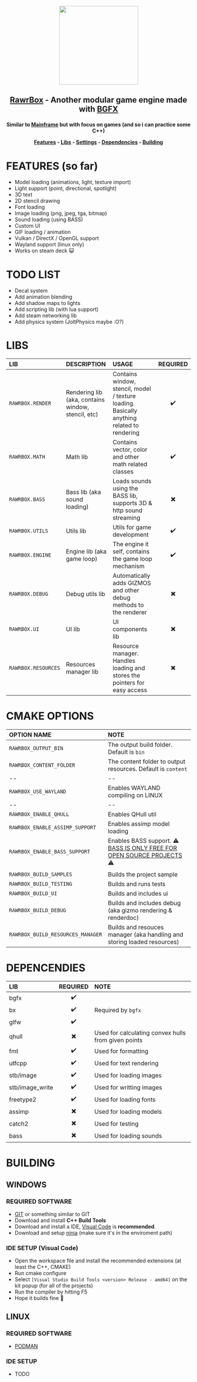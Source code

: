 <p align="center">
  <img src="https://i.rawr.dev/caw_sleep.png" width=215 /><br/>
</p>

<h2>
	<p align="center">
		<a href="https://github.com/MythicalRawr/rawrbox">RawrBox</a> - Another modular game engine made with <a href="https://github.com/bkaradzic/bgfx">BGFX</a>
    </p>
</h2>

<h4>
	<p align="center">
		Similar to <a href="https://github.com/Goofy-Penguin/Mainframe">Mainframe</a> but with focus on games (and so i can practice some C++)
    </p>
	<p align="center">
		<a href="#features">Features</a> -
		<a href="#libs">Libs</a> -
		<a href="#cmake">Settings</a> -
		<a href="#dependencies">Dependencies</a> -
		<a href="#building">Building</a>
	</p>
</h4>

# FEATURES (so far)

-   Model loading (animations, light, texture import)
-   Light support (point, directional, spotlight)
-   3D text
-   2D stencil drawing
-   Font loading
-   Image loading (png, jpeg, tga, bitmap)
-   Sound loading (using BASS)
-   Custom UI
-   GIF loading / animation
-   Vulkan / DirectX / OpenGL support
-   Wayland support (linux only)
-   Works on steam deck 😺

# TODO LIST

-   Decal system
-   Add animation blending
-   Add shadow maps to lights
-   Add scripting lib (with lua support)
-   Add steam networking lib
-   Add physics system (JoltPhysics maybe :O?)

# LIBS

| LIB                 | DESCRIPTION                                        | USAGE                                                                                      | REQUIRED |
| :------------------ | :------------------------------------------------- | :----------------------------------------------------------------------------------------- | :------: |
| `RAWRBOX.RENDER`    | Rendering lib (aka, contains window, stencil, etc) | Contains window, stencil, model / texture loading. Basically anything related to rendering |    ✔️    |
| `RAWRBOX.MATH`      | Math lib                                           | Contains vector, color and other math related classes                                      |    ✔️    |
| `RAWRBOX.BASS`      | Bass lib (aka sound loading)                       | Loads sounds using the BASS lib, supports 3D & http sound streaming                        |    ✖️    |
| `RAWRBOX.UTILS`     | Utils lib                                          | Utils for game development                                                                 |    ✔️    |
| `RAWRBOX.ENGINE`    | Engine lib (aka game loop)                         | The engine it self, contains the game loop mechanism                                       |    ✔️    |
| `RAWRBOX.DEBUG`     | Debug utils lib                                    | Automatically adds GIZMOS and other debug methods to the renderer                          |    ✖️    |
| `RAWRBOX.UI`        | UI lib                                             | UI components lib                                                                          |    ✖️    |
| `RAWRBOX.RESOURCES` | Resources manager lib                              | Resource manager. Handles loading and stores the pointers for easy access                  |    ✖️    |

# CMAKE OPTIONS

| OPTION NAME                       | NOTE                                                                                               |
| :-------------------------------- | :------------------------------------------------------------------------------------------------- |
| `RAWRBOX_OUTPUT_BIN`              | The output build folder. Default is `bin`                                                          |
| `RAWRBOX_CONTENT_FOLDER`          | The content folder to output resources. Default is `content`                                       |
| --                                | --                                                                                                 |
| `RAWRBOX_USE_WAYLAND`             | Enables WAYLAND compiling on LINUX                                                                 |
| --                                | --                                                                                                 |
| `RAWRBOX_ENABLE_QHULL`            | Enables QHull util                                                                                 |
| `RAWRBOX_ENABLE_ASSIMP_SUPPORT`   | Enables assimp model loading                                                                       |
| `RAWRBOX_ENABLE_BASS_SUPPORT`     | Enables BASS support. ⚠️ [BASS IS ONLY FREE FOR OPEN SOURCE PROJECTS](https://www.un4seen.com/) ⚠️ |
|                                   |                                                                                                    |
| `RAWRBOX_BUILD_SAMPLES`           | Builds the project sample                                                                          |
| `RAWRBOX_BUILD_TESTING`           | Builds and runs tests                                                                              |
| `RAWRBOX_BUILD_UI`                | Builds and includes ui                                                                             |
| `RAWRBOX_BUILD_DEBUG`             | Builds and includes debug (aka gizmo rendering & renderdoc)                                        |
| `RAWRBOX_BUILD_RESOURCES_MANAGER` | Builds and resouces manager (aka handling and storing loaded resources)                            |

# DEPENCENDIES

| LIB             | REQUIRED | NOTE                                                |
| :-------------- | :------: | :-------------------------------------------------- |
| bgfx            |    ✔️    |                                                     |
| bx              |    ✔️    | Required by `bgfx`                                  |
| glfw            |    ✔️    |                                                     |
| qhull           |    ✖️    | Used for calculating convex hulls from given points |
| fmt             |    ✔️    | Used for formatting                                 |
| utfcpp          |    ✔️    | Used for text rendering                             |
| stb/image       |    ✔️    | Used for loading images                             |
| stb/image_write |    ✔️    | Used for writting images                            |
| freetype2       |    ✔️    | Used for loading fonts                              |
| assimp          |    ✖️    | Used for loading models                             |
| catch2          |    ✖️    | Used for testing                                    |
| bass            |    ✖️    | Used for loading sounds                             |

# BUILDING

## WINDOWS

### REQUIRED SOFTWARE

-   [GIT](https://git-scm.com/) or something similar to GIT
-   Download and install **C++ Build Tools**
-   Download and install a IDE, [Visual Code](https://code.visualstudio.com/) is **recommended**.
-   Download and setup [ninja](https://github.com/ninja-build/ninja/releases) (make sure it's in the enviroment path)

### IDE SETUP (Visual Code)

-   Open the workspace file and install the recommended extensions (at least the C++, CMAKE)
-   Run cmake configure
-   Select `[Visual Studio Build Tools <version> Release - amd64]` on the kit popup (for all of the projects)
-   Run the compiler by hitting F5
-   Hope it builds fine 🙏

## LINUX

### REQUIRED SOFTWARE

-   [PODMAN](https://podman.io/)

### IDE SETUP

-   TODO
